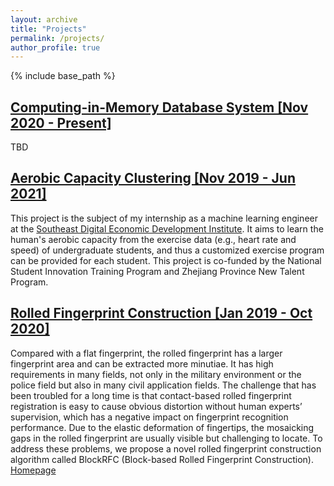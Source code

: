 ```yaml
---
layout: archive
title: "Projects"
permalink: /projects/
author_profile: true
---
```


{% include base_path %}

## [Computing-in-Memory Database System [Nov 2020 - Present]](https://onefanwu.github.io/projects/cimdb/)
TBD

## [Aerobic Capacity Clustering [Nov 2019 - Jun 2021]](https://onefanwu.github.io/projects/acc/)
This project is the subject of my internship as a machine learning engineer at the [Southeast Digital Economic Development Institute](http://www.sdedi.org.cn/). It aims to learn the human's aerobic capacity from the exercise data (e.g., heart rate and speed) of undergraduate students, and thus a customized exercise program can be provided for each student. This project is co-funded by the National Student Innovation Training Program and Zhejiang Province New Talent Program.


## [Rolled Fingerprint Construction [Jan 2019 - Oct 2020]](https://onefanwu.github.io/projects/rfc/)
Compared with a flat fingerprint, the rolled fingerprint has a larger fingerprint area and can be extracted more minutiae. It has high requirements in many fields, not only in the military environment or the police field but also in many civil application fields. The challenge that has been troubled for a long time is that contact-based rolled fingerprint registration is easy to cause obvious distortion without human experts’ supervision, which has a negative impact on fingerprint recognition performance. Due to the elastic deformation of fingertips, the mosaicking gaps in the rolled fingerprint are usually visible but challenging to locate. To address these problems, we propose a novel rolled fingerprint construction algorithm called BlockRFC (Block-based Rolled Fingerprint Construction). [Homepage](https://www.researchgate.net/project/Rolled-Fingerprint-Construction)
